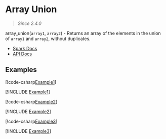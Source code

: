 ﻿# Array Union

> _Since 2.4.0_

array_union(`array1`, `array2`) - Returns an array of the elements in the union
of `array1` and `array2`, without duplicates.

* [Spark Docs](https://spark.apache.org/docs/3.2.2/api/sql/index.html#array_union)
* [API Docs](xref:TypedSpark.NET.Columns.ArrayColumn`1.op_BitwiseAnd*)

## Examples

[!code-csharp[Example1](../../../TypedSpark.NET.Tests/Examples/ArrayUnion.cs#Example1)]

[!INCLUDE [Example1](../../../TypedSpark.NET.Tests/Examples/__examples__/ArrayUnion.Case1.md)]

[!code-csharp[Example2](../../../TypedSpark.NET.Tests/Examples/ArrayUnion.cs#Example2)]

[!INCLUDE [Example2](../../../TypedSpark.NET.Tests/Examples/__examples__/ArrayUnion.Case2.md)]

[!code-csharp[Example3](../../../TypedSpark.NET.Tests/Examples/ArrayUnion.cs#Example3)]

[!INCLUDE [Example3](../../../TypedSpark.NET.Tests/Examples/__examples__/ArrayUnion.Case3.md)]
